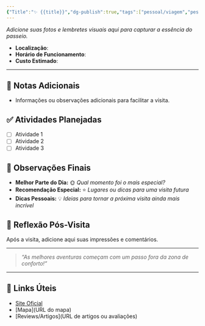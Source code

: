 ```yaml
---
{"Title":"✨ {{title}}","dg-publish":true,"tags":["pessoal/viagem","pessoal/viagem/lugares"],"permalink":"/0-settings/template/3-2-sub-viagem/","dgPassFrontmatter":true}
---
```


_Adicione suas fotos e lembretes visuais aqui para capturar a essência do passeio._
- **Localização**: 
- **Horário de Funcionamento**: 
- **Custo Estimado**: 
---
## 📔 Notas Adicionais
- Informações ou observações adicionais para facilitar a visita.
## ✅ Atividades Planejadas
- [ ] Atividade 1
- [ ] Atividade 2
- [ ] Atividade 3
## 🌈 Observações Finais
- **Melhor Parte do Dia:** 🌞 _Qual momento foi o mais especial?_
- **Recomendação Especial:** ⭐ _Lugares ou dicas para uma visita futura_
- **Dicas Pessoais:** 💡 _Ideias para tornar a próxima visita ainda mais incrível_
## 🐧 Reflexão Pós-Visita
Após a visita, adicione aqui suas impressões e comentários.

---
> _“As melhores aventuras começam com um passo fora da zona de conforto!”_
---
## 🔗 Links Úteis
- [Site Oficial](URL)
- [Mapa](URL do mapa)
- [Reviews/Artigos](URL de artigos ou avaliações)